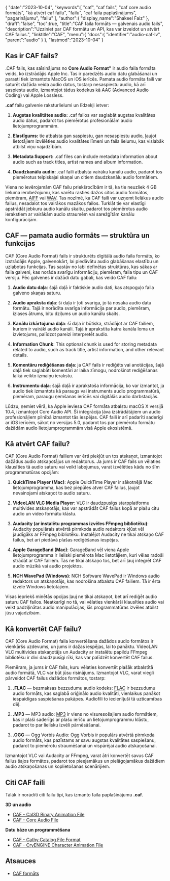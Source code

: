 {
   "date":"2023-10-04",
   "keywords":[
"caf",
"caf fails",
"caf core audio formāts",
"kā atvērt caf failu",
"failu",
"caf faila paplašinājums",
"pagarinājumu",
"failu"
],
   "author":{
      "display_name":"Shakeel Faiz"
},
   "draft":"false",
   "toc":true,
   "title":"CAF faila formāts — galvenais audio fails",
   "description":"Uzziniet par CAF formātu un API, kas var izveidot un atvērt CAF failus.",
   "linktitle":"CAF",
   "menu":{
      "docs":{
         "identifier":"audio-caf-lv",
         "parent":"audio"
}
},
   "lastmod":"2023-10-04"
}

## Kas ir CAF fails?

.CAF fails, kas saīsinājums no **Core Audio Format”** ir audio faila formāta veids, ko izstrādājis Apple Inc. Tas ir paredzēts audio datu glabāšanai un parasti tiek izmantots MacOS un iOS ierīcēs. Pamata audio formāta faili var saturēt dažāda veida audio datus, tostarp nesaspiestu audio, kā arī saspiestu audio, izmantojot tādus kodekus kā AAC (Advanced Audio Coding) vai Apple Lossless.

**.caf** failu galvenie raksturlielumi un līdzekļi ietver:

1. **Augstas kvalitātes audio:** .caf failos var saglabāt augstas kvalitātes audio datus, padarot tos piemērotus profesionālām audio lietojumprogrammām.

2. **Elastīgums:** tie atbalsta gan saspiestu, gan nesaspiestu audio, ļaujot lietotājiem izvēlēties audio kvalitātes līmeni un faila lielumu, kas vislabāk atbilst viņu vajadzībām.

3. **Metadata Support:** .caf files can include metadata information about audio such as track titles, artist names and album information.

4. **Daudzkanālu audio:** .caf faili atbalsta vairāku kanālu audio, padarot tos piemērotus telpiskajai skaņai un citiem daudzkanālu audio formātiem.

Viena no ievērojamām CAF failu priekšrocībām ir tā, ka tie neuzliek 4 GB lieluma ierobežojumu, kas varētu rasties dažos citos audio formātos, piemēram, [AIFF](/audio/aiff/) vai [WAV](/audio/wav/). Tas nozīmē, ka CAF faili var uzņemt lielākus audio failus, nesadalot tos vairākos mazākos failos. Turklāt tie var elastīgi apstrādāt jebkuru audio kanālu skaitu, padarot tos piemērotus audio ierakstiem ar vairākām audio straumēm vai sarežģītām kanālu konfigurācijām.

## CAF — pamata audio formāts — struktūra un funkcijas

CAF (Core Audio Format) fails ir strukturēts digitālā audio faila formāts, ko izstrādājis Apple, galvenokārt, lai piedāvātu audio glabāšanas elastību un uzlabotas funkcijas. Tas sastāv no labi definētas struktūras, kas sākas ar faila galveni, kas norāda svarīgu informāciju, piemēram, faila tipu un CAF versiju. Pēc galvenes ir dažādi datu gabali, kas veido CAF failu:

1.  **Audio datu daļa**: šajā daļā ir faktiskie audio dati, kas atspoguļo faila galveno skaņas saturu.
    
2.  **Audio apraksta daļa**: šī daļa ir ļoti svarīga, jo tā nosaka audio datu formātu. Tajā ir norādīta svarīga informācija par audio, piemēram, izlases ātrums, bitu dziļums un audio kanālu skaits.
    
3.  **Kanālu izkārtojuma daļa**: šī daļa ir būtiska, strādājot ar CAF failiem, kuriem ir vairāki audio kanāli. Tajā ir aprakstīta katra kanāla loma un izvietojums, palīdzot pareizi interpretēt audio.
    
4.  **Information Chunk**: This optional chunk is used for storing metadata related to audio, such as track title, artist information, and other relevant details.
    
5.  **Komentāru rediģēšanas daļa**: ja CAF fails ir rediģēts vai anotācijas, šajā daļā tiek saglabāti komentāri ar laika zīmogu, nodrošinot rediģēšanas laikā veikto izmaiņu ierakstu.
    
6.  **Instrumentu daļa**: šajā daļā ir aprakstoša informācija, ko var izmantot, ja audio tiek izmantots kā paraugs vai instruments audio programmatūrā, piemēram, paraugu ņemšanas ierīcēs vai digitālās audio darbstacijās.
    

Lūdzu, ņemiet vērā, ka Apple ieviesa CAF formāta atbalstu macOS X versijā 10.4, izmantojot Core Audio API. Šī integrācija ļāva izstrādātājiem un audio profesionāļiem pilnībā izmantot tās iespējas. CAF faili ir arī padarīti saderīgi ar iOS ierīcēm, sākot no versijas 5.0, padarot tos par piemērotu formātu dažādām audio lietojumprogrammām visā Apple ekosistēmā.

## Kā atvērt CAF failu?

CAF (Core Audio Format) failiem var ērti piekļūt un tos atskaņot, izmantojot dažādus audio atskaņotājus un redaktorus. Ja jums ir CAF fails un vēlaties klausīties tā audio saturu vai veikt labojumus, varat izvēlēties kādu no šīm programmatūras opcijām:

1.  **QuickTime Player (Mac)**: Apple QuickTime Player ir sākotnējā Mac lietojumprogramma, kas bez piepūles atver CAF failus, ļaujot nevainojami atskaņot to audio saturu.
    
2.  **VideoLAN VLC Media Player**: VLC ir daudzpusīgs starpplatformu multivides atskaņotājs, kas var apstrādāt CAF failus kopā ar plašu citu audio un video formātu klāstu.
    
3.  **Audacity (ar instalētu programmas izvēles FFmpeg bibliotēku)**: Audacity populārais atvērtā pirmkoda audio redaktors kļūst vēl jaudīgāks ar FFmpeg bibliotēku. Instalējot Audacity ne tikai atskaņo CAF failus, bet arī piedāvā plašas rediģēšanas iespējas.
    
4.  **Apple GarageBand (Mac)**: GarageBand vēl viena Apple lietojumprogramma ir lieliski piemērota Mac lietotājiem, kuri vēlas radoši strādāt ar CAF failiem. Tas ne tikai atskaņo tos, bet arī ļauj integrēt CAF audio mūzikā vai audio projektos.
    
5.  **NCH WavePad (Windows)**: NCH Software WavePad ir Windows audio redaktors un atskaņotājs, kas nodrošina atbalstu CAF failiem. Tā ir ērta izvēle Windows lietotājiem.
    

Visas iepriekš minētās opcijas ļauj ne tikai atskaņot, bet arī rediģēt audio saturu CAF failos. Neatkarīgi no tā, vai vēlaties vienkārši klausīties audio vai veikt padziļinātas audio manipulācijas, šīs programmatūras izvēles atbilst jūsu vajadzībām.

## Kā konvertēt CAF failu?

CAF (Core Audio Format) faila konvertēšana dažādos audio formātos ir vienkāršs uzdevums, un jums ir dažas iespējas, lai to panāktu. VideoLAN VLC multivides atskaņotājs un Audacity ar instalētu papildu FFmpeg bibliotēku ir divi daudzpusīgi rīki, kas var palīdzēt konvertēt CAF failus.

Piemēram, ja jums ir CAF fails, kuru vēlaties konvertēt plašāk atbalstītā audio formātā, VLC var būt jūsu risinājums. Izmantojot VLC, varat viegli pārveidot CAF failus dažādos formātos, tostarp:

1.  **.FLAC** — bezmaksas bezzudumu audio kodeks: [FLAC](/audio/flac) ir bezzudumu audio formāts, kas saglabā oriģinālo audio kvalitāti, vienlaikus panākot iespaidīgas saspiešanas pakāpes. Audiofili to iecienījuši tā uzticamības dēļ.

2.  **.MP3** — MP3 audio: [MP3](/audio/mp3/) ir viens no visuresošajiem audio formātiem, kas ir plaši saderīgs ar plašu ierīču un lietojumprogrammu klāstu, padarot to par lielisku izvēli pārnēsāšanai.

3.  **.OGG** — Ogg Vorbis Audio: [Ogg](/audio/ogg/) Vorbis ir populārs atvērtā pirmkoda audio formāts, kas pazīstams ar savu augstas kvalitātes saspiešanu, padarot to piemērotu straumēšanai un vispārējai audio atskaņošanai.
   

Izmantojot VLC vai Audacity ar FFmpeg, varat ātri konvertēt savus CAF failus šajos formātos, padarot tos pieejamākus un pielāgojamākus dažādiem audio atskaņošanas un koplietošanas scenārijiem.

## Citi CAF faili

Tālāk ir norādīti citi failu tipi, kas izmanto faila paplašinājumu **.caf**.

**3D un audio**
- [CAF - Cal3D Binary Animation File](/3d/caf-cal3d/)
- [CAF - Core Audio File](/audio/caf/)

**Datu bāze un programmēšana**
- [CAF - Cathy Catalog File Format](/database/caf/)
- [CAF - CryENGINE Character Animation File](/programming/caf-cryengine/)

## Atsauces
* [CAF formāts](https://developer.apple.com/library/archive/documentation/MusicAudio/Reference/CAFSpec/CAF_spec/CAF_spec.html)


